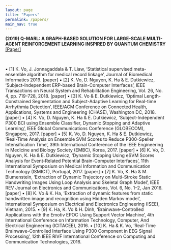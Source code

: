 ```yaml
---
layout: page
title: "Papers"
permalink: /papers/
main_nav: true
---
```


__(2019) Q-MARL: A GRAPH-BASED SOLUTION FOR LARGE-SCALE MULTI-AGENT REINFORCEMENT LEARNING INSPIRED BY QUANTUM CHEMISTRY__
[[Paper]](https://github.com/voanhkha/voanhkha.github.io/blob/master/assets/Q-MARL_KhaVo_Paper.pdf)


<br>

▪ [1] K. Vo, J. Jonnagaddala & T. Liaw, ‘Statistical supervised meta-ensemble algorithm for medical record linkage’, Journal of Biomedical Informatics 2019. [paper]
▪ [2] K. Vo, D. Nguyen, K. Ha & E. Dutkiewicz, ‘Subject-Independent ERP-based Brain-Computer Interfaces’, IEEE Transactions on Neural System and Rehabilitation Engineering, Vol. 26, No. 4, pp. 719-728, 2018. [paper]
▪ [3] K. Vo & E. Dutkiewicz, ‘Optimal Length-Constrained Segmentation and Subject-Adaptive Learning for Real-time Arrhythmia Detection’, IEEE/ACM Conference on Connected Health, Applications, Systems and Engineering (CHASE), Washington DC, 2018. [paper]
▪ [4] K. Vo, D. Nguyen, K. Ha & E. Dutkiewicz, ‘Subject-Independent P300 BCI using Ensemble Classifier, Dynamic Stopping and Adaptive Learning’, IEEE Global Communications Conference (GLOBECOM), Singapore, 2017. [paper]
▪ [5] K. Vo, D. Nguyen, K. Ha & E. Dutkiewicz, ‘Real-Time Analysis on Ensemble SVM Scores to Reduce P300-Speller Intensification Time’, 39th International Conference of the IEEE Engineering in Medicine and Biology Society (EMBC), Korea, 2017. [paper]
▪ [6] K. Vo, D. Nguyen, K. Ha & E. Dutkiewicz, ‘Dynamic Stopping Using eSVM Scores Analysis for Event-Related Potential Brain-Computer Interfaces’, 11th International Symposium on Medical Information and Communication Technology (ISMICT), Portugal, 2017. [paper]
▪ [7] K. Vo, K. Ha & M. Blumenstein, ‘Extraction of Dynamic Trajectory on Multi-Stroke Static Handwriting Images Using Loop Analysis and Skeletal Graph Model’, IEEE REV Journal on Electronics and Communications, Vol. 6, No. 1–2,
Jan 2016. [paper]
▪ [8] K. Vo & K. Ha, ‘Extraction of dynamic features from static handwritten image and recognition using Hidden Markov model’, International Symposium on Electrical and Electronics Engineering (ISEE), Vietnam, 2015.
▪ [9] K. Ha, K. Vo & H. Dinh, ‘Brainwave-Controlled Applications with the Emotiv EPOC Using Support Vector Machine’, 4th International Conference on Information Technology, Computer, And Electrical Engineering (ICITACEE), 2016.
▪ [10] K. Ha & K. Vo, ‘Real-Time Brainwave-Controlled Interface Using P300 Component in EEG Signal Processing’, 12th IEEE RIVF International Conference on Computing and Communication Technologies, 2016.
